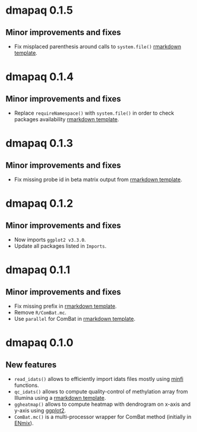 # dmapaq 0.1.5

## Minor improvements and fixes

* Fix misplaced parenthesis around calls to `system.file()` [rmarkdown template](inst/rmarkdown/templates/qc_idats/skeleton/skeleton.Rmd).

# dmapaq 0.1.4

## Minor improvements and fixes

* Replace `requireNamespace()` with `system.file()` in order to check packages availability [rmarkdown template](inst/rmarkdown/templates/qc_idats/skeleton/skeleton.Rmd).

# dmapaq 0.1.3

## Minor improvements and fixes

* Fix missing probe id in beta matrix output from [rmarkdown template](inst/rmarkdown/templates/qc_idats/skeleton/skeleton.Rmd).

# dmapaq 0.1.2

## Minor improvements and fixes

* Now imports `ggplot2 v3.3.0`.
* Update all packages listed in `Imports`.

# dmapaq 0.1.1

## Minor improvements and fixes

* Fix missing prefix in [rmarkdown template](inst/rmarkdown/templates/qc_idats/skeleton/skeleton.Rmd).
* Remove `R/ComBat.mc`.
* Use `parallel` for ComBat in [rmarkdown template](inst/rmarkdown/templates/qc_idats/skeleton/skeleton.Rmd).

# dmapaq 0.1.0

## New features

* `read_idats()` allows to efficiently import idats files mostly 
    using [minfi](https://bioconductor.org/packages/minfi/) functions.
* `qc_idats()` allows to compute quality-control of methylation array from Illumina 
    using a [rmarkdown template](inst/rmarkdown/templates/qc_idats/skeleton/skeleton.Rmd).
* `ggheatmap()` allows to compute heatmap with dendrogram on x-axis and y-axis 
    using [ggplot2](https://ggplot2.tidyverse.org/).
* `ComBat.mc()` is a multi-processor wrapper for ComBat method 
    (initially in [ENmix](https://bioconductor.org/packages/ENmix/)).
